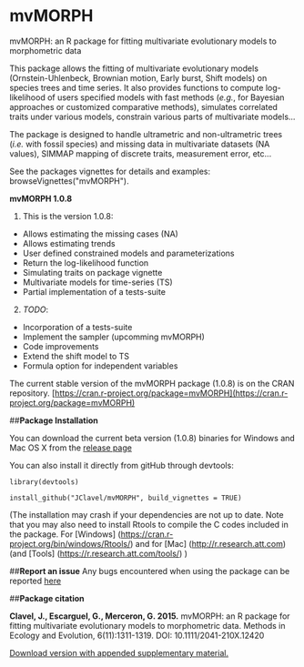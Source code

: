 # mvMORPH
mvMORPH: an R package for fitting multivariate evolutionary models to morphometric data    

This package allows the fitting of multivariate evolutionary models (Ornstein-Uhlenbeck, Brownian motion, Early burst, Shift models) on species trees and time series.
It also provides functions to compute log-likelihood of users specified models with fast methods (*e.g.*, for Bayesian approaches or customized comparative methods), simulates correlated traits under various models, constrain various parts of multivariate models...

The package is designed to handle ultrametric and non-ultrametric trees (*i.e.* with fossil species) and missing data in multivariate datasets (NA values), SIMMAP mapping of discrete traits, measurement error, etc...

See the packages vignettes for details and examples: browseVignettes("mvMORPH").

**mvMORPH 1.0.8**

1. This is the version 1.0.8:
  + Allows estimating the missing cases (NA)
  + Allows estimating trends
  + User defined constrained models and parameterizations  
  + Return the log-likelihood function
  + Simulating traits on package vignette
  + Multivariate models for time-series (TS)
  + Partial implementation of a tests-suite

2. _TODO_:
  + Incorporation of a tests-suite
  + Implement the sampler (upcomming mvMORPH) 
  + Code improvements
  + Extend the shift model to TS
  + Formula option for independent variables

The current stable version of the mvMORPH package (1.0.8) is on the CRAN repository.
[https://cran.r-project.org/package=mvMORPH](https://cran.r-project.org/package=mvMORPH)

##**Package Installation**

You can download the current beta version (1.0.8) binaries for Windows and Mac OS X from the [release page](https://github.com/JClavel/mvMORPH/releases)

You can also install it directly from gitHub through devtools:

```
library(devtools)

install_github("JClavel/mvMORPH", build_vignettes = TRUE)

```


(The installation may crash if your dependencies are not up to date. Note that you may also need to install Rtools to compile the C codes included in the package. For [Windows] (https://cran.r-project.org/bin/windows/Rtools/) and for [Mac] (http://r.research.att.com) (and [Tools] (https://r.research.att.com/tools/) )

##**Report an issue**
Any bugs encountered when using the package can be reported [here](https://github.com/JClavel/mvMORPH/issues)

##**Package citation**

**Clavel, J., Escarguel, G., Merceron, G. 2015.** mvMORPH: an R package for fitting multivariate evolutionary models to morphometric data. Methods in Ecology and Evolution, 6(11):1311-1319.    DOI: 10.1111/2041-210X.12420

[Download version with appended supplementary material.](http://www.researchgate.net/publication/277711429_mvMORPH_an_R_package_for_fitting_multivariate_evolutionary_models_to_morphometric_data)
